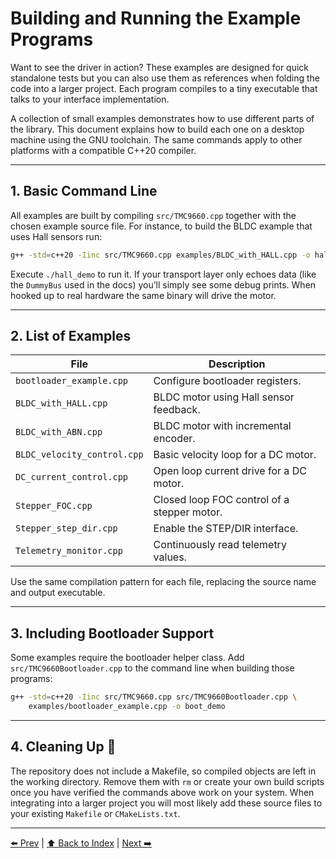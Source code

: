 # Building and Running the Example Programs

Want to see the driver in action? These examples are designed for quick
standalone tests but you can also use them as references when folding the code
into a larger project. Each program compiles to a tiny executable that talks to
your interface implementation.

A collection of small examples demonstrates how to use different parts of
the library.  This document explains how to build each one on a desktop
machine using the GNU toolchain.  The same commands apply to other
platforms with a compatible C++20 compiler.

---

## 1. Basic Command Line

All examples are built by compiling `src/TMC9660.cpp` together with the chosen
example source file. For instance, to build the BLDC example that uses Hall
sensors run:

```bash
g++ -std=c++20 -Iinc src/TMC9660.cpp examples/BLDC_with_HALL.cpp -o hall_demo
```

Execute `./hall_demo` to run it. If your transport layer only echoes data (like
the `DummyBus` used in the docs) you’ll simply see some debug prints. When
hooked up to real hardware the same binary will drive the motor.

---

## 2. List of Examples

| File                     | Description                                       |
|-------------------------|---------------------------------------------------|
| `bootloader_example.cpp` | Configure bootloader registers.                  |
| `BLDC_with_HALL.cpp`     | BLDC motor using Hall sensor feedback.          |
| `BLDC_with_ABN.cpp`      | BLDC motor with incremental encoder.            |
| `BLDC_velocity_control.cpp` | Basic velocity loop for a DC motor.          |
| `DC_current_control.cpp`   | Open loop current drive for a DC motor.        |
| `Stepper_FOC.cpp`          | Closed loop FOC control of a stepper motor.    |
| `Stepper_step_dir.cpp`     | Enable the STEP/DIR interface.                 |
| `Telemetry_monitor.cpp`    | Continuously read telemetry values.            |

Use the same compilation pattern for each file, replacing the source name
and output executable.

---

## 3. Including Bootloader Support

Some examples require the bootloader helper class.  Add
`src/TMC9660Bootloader.cpp` to the command line when building those
programs:

```bash
g++ -std=c++20 -Iinc src/TMC9660.cpp src/TMC9660Bootloader.cpp \
    examples/bootloader_example.cpp -o boot_demo
```

---

## 4. Cleaning Up 🧹

The repository does not include a Makefile, so compiled objects are left
in the working directory. Remove them with `rm` or create your own build
scripts once you have verified the commands above work on your system.
When integrating into a larger project you will most likely add these
source files to your existing `Makefile` or `CMakeLists.txt`.


---

[⬅️ Prev](ImplementingCommInterface.md) | [⬆️ Back to Index](index.md) | [Next ➡️](HardwareAgnosticExamples.md)
